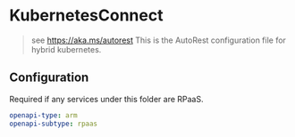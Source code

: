 # KubernetesConnect

> see https://aka.ms/autorest
> This is the AutoRest configuration file for hybrid kubernetes.

## Configuration

Required if any services under this folder are RPaaS.

```yaml
openapi-type: arm
openapi-subtype: rpaas
```
